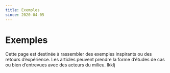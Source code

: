 ```yaml
---
title: Exemples
since: 2020-04-05
---
```


# Exemples

Cette page est destinée à rassembler des exemples inspirants ou des retours d’expérience. Les articles peuvent prendre la forme d’études de cas ou bien d’entrevues avec des acteurs du milieu.
lkklj

